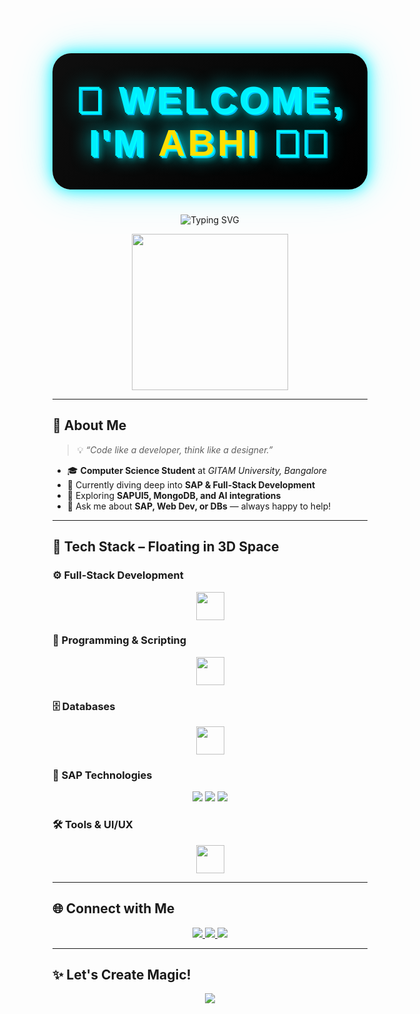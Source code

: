 <!-- Orbitron font import -->
<link href="https://fonts.googleapis.com/css2?family=Orbitron:wght@500;800&display=swap" rel="stylesheet" />

<!-- True 3D Header -->
<h1 align="center" style="
  font-family: 'Orbitron', sans-serif;
  font-size: 60px;
  font-weight: 800;
  color: #00f0ff;
  text-align: center;
  text-transform: uppercase;
  letter-spacing: 4px;
  background: linear-gradient(135deg, #0f0f0f, #000000);
  padding: 40px 20px;
  border-radius: 30px;
  margin: 40px auto;
  text-shadow:
    2px 2px 0 #0ff,
    4px 4px 0 #00c2ff,
    6px 6px 10px rgba(0,255,255,0.4),
    0 0 30px #00ffff;
  box-shadow:
    0 0 25px #00f0ff,
    0 0 50px #00f0ff33,
    0 0 80px #00f0ff22;
  max-width: fit-content;
">
  🚀 WELCOME, I'M <span style="color:#ffdf00;">ABHI</span> 👨‍💻
</h1>

<!-- Typing Banner -->
<p align="center">
  <img src="https://readme-typing-svg.demolab.com?font=Orbitron&size=28&duration=3000&pause=1000&color=00FFD1&center=true&vCenter=true&width=700&lines=💡+SAP+Developer+%7C+Full+Stack+Learner+%7C+AI+Explorer;👨‍💻+Code.+Innovate.+Repeat." alt="Typing SVG" />
</p>

<p align="center">
  <img src="https://user-images.githubusercontent.com/89788178/235298118-4c98504d-7c3a-4d30-b2a7-ccc3d89c45ac.gif" width="250"/>
</p>

---

## 🌟 About Me  

> 💡 *“Code like a developer, think like a designer.”*

- 🎓 **Computer Science Student** at *GITAM University, Bangalore*  
- 💼 Currently diving deep into **SAP & Full-Stack Development**  
- 🧠 Exploring **SAPUI5, MongoDB, and AI integrations**  
- 💬 Ask me about **SAP, Web Dev, or DBs** — always happy to help!

---

## 🧰 Tech Stack – Floating in 3D Space

### ⚙️ Full-Stack Development
<div align="center">
  <img src="https://skillicons.dev/icons?i=html,css,js,vue,react,nodejs" height="45"/>
</div>

### 🧠 Programming & Scripting  
<div align="center">
  <img src="https://skillicons.dev/icons?i=python,c" height="45"/>
</div>

### 🗄️ Databases  
<div align="center">
  <img src="https://skillicons.dev/icons?i=mongodb,mysql" height="45"/>
</div>

### 🧩 SAP Technologies  
<div align="center">
  <img src="https://img.shields.io/badge/SAP-0FAAFF?style=for-the-badge&logo=sap&logoColor=white"/>
  <img src="https://img.shields.io/badge/SAPUI5-35495E?style=for-the-badge&logo=sap&logoColor=white"/>
  <img src="https://img.shields.io/badge/SAP%20S/4HANA-0FAAFF?style=for-the-badge&logo=sap&logoColor=white"/>
</div>

### 🛠️ Tools & UI/UX  
<div align="center">
  <img src="https://skillicons.dev/icons?i=git,github,vscode,figma" height="45"/>
</div>

---

## 🌐 Connect with Me

<p align="center">
  <a href="https://www.linkedin.com/in/svabhilash/">
    <img src="https://img.shields.io/badge/LinkedIn-blue?style=for-the-badge&logo=linkedin&logoColor=white"/>
  </a>
  <a href="mailto:sattaruvenkataabhilash@gmail.com">
    <img src="https://img.shields.io/badge/Gmail-Contact-red?style=for-the-badge&logo=gmail&logoColor=white"/>
  </a>
  <a href="https://github.com/Abhi-godse">
    <img src="https://img.shields.io/badge/GitHub-Abhi--godse-black?style=for-the-badge&logo=github"/>
  </a>
</p>

---

## ✨ Let's Create Magic!
<p align="center">
  <img src="https://readme-typing-svg.demolab.com?font=Fira+Code&size=24&pause=1000&color=F7F7F7&background=0FAAFFFF&center=true&vCenter=true&width=435&lines=Code.+Build.+Innovate."/>
</p>
